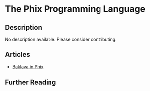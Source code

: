 # The Phix Programming Language

## Description

No description available. Please consider contributing.

## Articles

- [Baklava in Phix](https://sampleprograms.io/projects/baklava/phix)

## Further Reading